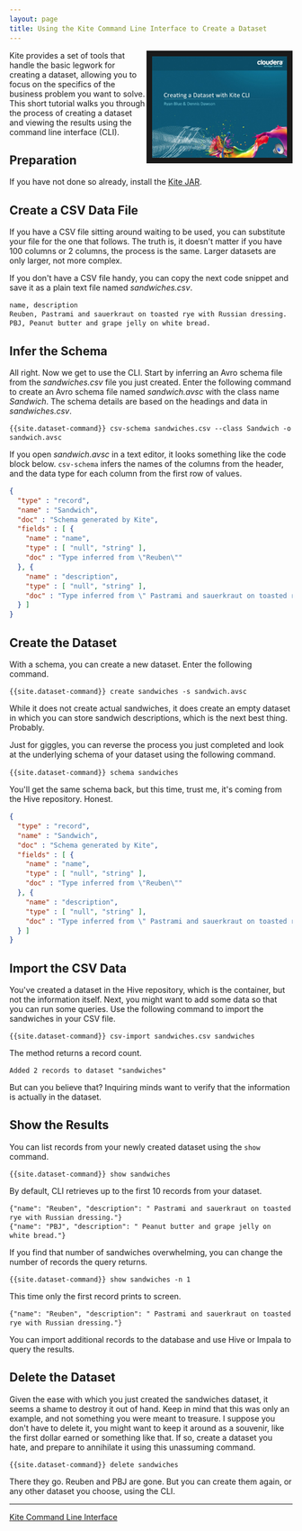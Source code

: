 ```yaml
---
layout: page
title: Using the Kite Command Line Interface to Create a Dataset
---
```


<a href="https://www.youtube.com/watch?v=li3erFGiEw8&list=PLGzsQf6UXBR-BJz5BGzJb2mMulWTfTu99&index=2">
<img src="https://raw.githubusercontent.com/DennisDawson/KiteImages/master/CLItitle.jpg" 
alt="Kite CLI Video" width="240" height="180" border="10" align="right" title="Link to Kite CLI Video"/></a>

Kite provides a set of tools that handle the basic legwork for creating a dataset, allowing you to focus on the specifics of the business problem you want to solve. This short tutorial walks you through the process of creating a dataset and viewing the results using the command line interface (CLI).

## Preparation

If you have not done so already, install the [Kite JAR](../Install-Kite/).


## Create a CSV Data File

If you have a CSV file sitting around waiting to be used, you can substitute your file for the one that follows. The truth is, it doesn't matter if you have 100 columns or 2 columns, the process is the same. Larger datasets are only larger, not more complex.

If you don't have a CSV file handy, you can copy the next code snippet and save it as a plain text file named *sandwiches.csv*.

```
name, description
Reuben, Pastrami and sauerkraut on toasted rye with Russian dressing.
PBJ, Peanut butter and grape jelly on white bread.
```

## Infer the Schema

All right. Now we get to use the CLI. Start by inferring an Avro schema file from the *sandwiches.csv* file you just created. Enter the following command to create an Avro schema file named *sandwich.avsc* with the class name *Sandwich*. The schema details are based on the headings and data in *sandwiches.csv*.

```
{{site.dataset-command}} csv-schema sandwiches.csv --class Sandwich -o sandwich.avsc
```

If you open *sandwich.avsc* in a text editor, it looks something like the code block below. `csv-schema` infers the names of the columns from the header, and the data type for each column from the first row of values.

```json
{
  "type" : "record",
  "name" : "Sandwich",
  "doc" : "Schema generated by Kite",
  "fields" : [ {
    "name" : "name",
    "type" : [ "null", "string" ],
    "doc" : "Type inferred from \"Reuben\""
  }, {
    "name" : "description",
    "type" : [ "null", "string" ],
    "doc" : "Type inferred from \" Pastrami and sauerkraut on toasted rye with Russian dressing.\""
  } ]
}
```

## Create the Dataset

With a schema, you can create a new dataset. Enter the following command.

```
{{site.dataset-command}} create sandwiches -s sandwich.avsc
```

While it does not create actual sandwiches, it does create an empty dataset in which you can store sandwich descriptions, which is the next best thing. Probably.

Just for giggles, you can reverse the process you just completed and look at the underlying schema of your dataset using the following command.

```{{site.dataset-command}} schema sandwiches```

You'll get the same schema back, but this time, trust me, it's coming from the Hive repository. Honest.

```json
{
  "type" : "record",
  "name" : "Sandwich",
  "doc" : "Schema generated by Kite",
  "fields" : [ {
    "name" : "name",
    "type" : [ "null", "string" ],
    "doc" : "Type inferred from \"Reuben\""
  }, {
    "name" : "description",
    "type" : [ "null", "string" ],
    "doc" : "Type inferred from \" Pastrami and sauerkraut on toasted rye with Russian dressing.\""
  } ]
}
```

## Import the CSV Data
You've created a dataset in the Hive repository, which is the container, but not the information itself. Next, you might want to add some data so that you can run some queries. Use the following command to import the sandwiches in your CSV file.

```
{{site.dataset-command}} csv-import sandwiches.csv sandwiches
```

The method returns a record count. 

```
Added 2 records to dataset "sandwiches"
```

But can you believe that? Inquiring minds want to verify that the information is actually in the dataset.

## Show the Results

You can list records from your newly created dataset using the `show` command.

```
{{site.dataset-command}} show sandwiches
```

By default, CLI retrieves up to the first 10 records from your dataset.

```
{"name": "Reuben", "description": " Pastrami and sauerkraut on toasted rye with Russian dressing."}
{"name": "PBJ", "description": " Peanut butter and grape jelly on white bread."}
```

If you find that number of sandwiches overwhelming, you can change the number of records the query returns.

```
{{site.dataset-command}} show sandwiches -n 1
```

This time only the first record prints to screen.

```
{"name": "Reuben", "description": " Pastrami and sauerkraut on toasted rye with Russian dressing."}
```

You can import additional records to the database and use Hive or Impala to query the results.

## Delete the Dataset

Given the ease with which you just created the sandwiches dataset, it seems a shame to destroy it out of hand. Keep in mind that this was only an example, and not something you were meant to treasure. I suppose you don't have to delete it, you might want to keep it around as a souvenir, like the first dollar earned or something like that. If so, create a dataset you hate, and prepare to annihilate it using this unassuming command.

```
{{site.dataset-command}} delete sandwiches
```

There they go. Reuben and PBJ are gone. But you can create them again, or any other dataset you choose, using the CLI.

----

[Kite Command Line Interface](../Kite-Dataset-Command-Line-Interface/)
